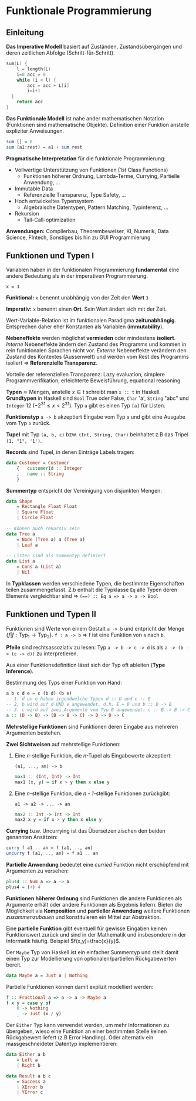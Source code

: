 # Funktionale Programmierung

## Einleitung

**Das Imperative Modell** basiert auf Zuständen, Zustandsübergängen und deren zeitlichen Abfolge (Schritt-für-Schritt).

```c
sum(L) {
	l = length(L)
	i=0 acc = 0
	while (i < l) {
		acc = acc + L[i]
		i=i+1
  }
	return acc
}
```

**Das Funktionale Modell** ist nahe ander mathematischen Notation (Funktionen sind mathematische Objekte). Definition einer Funktion anstelle expliziter Anweisungen.

```haskell
sum [] = 0
sum (a1:rest) = a1 + sum rest
```

**Pragmatische Interpretation** für die funktionale Programmierung:

- Vollwertige Unterstützung von Funktionen (1st Class Functions)
  - Funktionen höherer Ordnung, Lambda-Terme, Currying, Partielle Anwendung, ...
- Immutable Data
  - Referenzielle Transparenz, Type Safety, ...
- Hoch entwickeltes Typensystem
  - Algebraische Datentypen, Pattern Matching, Typinferenz, ...
- Rekursion
  - Tail-Call-optimization

**Anwendungen:** Compilerbau, Theorembeweiser, KI, Numerik, Data Science, FIntech, Sonstiges bis hin zu GUI Programmierung

## Funktionen und Typen I

Variablen haben in der funktionalen Programmierung **fundamental** eine andere Bedeutung als in der imperativen Programmierung.

`x = 3`

**Funktional:** `x` benennt unabhängig von der Zeit den **Wert** `3`

**Imperativ:** `x` benennt einen **Ort**. Sein Wert ändert sich mit der Zeit.

Wert-Variable-Relation ist im funktionalen Paradigma **zeitunabhängig**. Entsprechen daher eher Konstanten als Variablen (**immutability**).

**Nebeneffekte** werden möglichst **vermieden** oder mindestens **isoliert**. *Interne* Nebeneffekte ändern den Zustand des Programms und kommen in rein funktionalen Sprachen nicht vor. *Externe* Nebeneffekte verändern den Zustand des Kontextes (Aussenwelt) und werden vom Rest des Programms isoliert => **Referenzielle Transparenz**.

Vorteile der referenziellen Transparenz: Lazy evaluation, simplere Programmverifikation, erleichterte Beweisführung, equational reasoning.

**Typen** ≃ Mengen, anstelle $x \in t$ schreibt man `x :: t` in Haskell. **Grundtypen** in Haskell sind `Bool` True oder False, `Char` 'a', `String` "abc" und `Integer` 12 ($-2^{31} \leq x < 2^{31}$). Typ `a` gibt es einen Typ `[a]` für Listen.

**Funktionstyp** `a -> b` akzeptiert Eingabe vom Typ `a` und gibt eine Ausgabe vom Typ `b` zurück.

**Tupel** mit Typ `(a, b, c)` bzw. `(Int, String, Char)` beinhaltet z.B das Tripel `(1, "1", '1')`.

**Records** sind Tupel, in denen Einträge Labels tragen:

```haskell
data Customer = Customer
	{	customerId :: Integer
	,	name :: String
	}
```

**Summentyp** entspricht der Vereinigung von disjunkten Mengen:

```haskell
data Shape
	= Rectangle Float Float
	| Square Float
	| Circle Float
	
-- Können auch rekursiv sein
data Tree a
	= Node (Tree a) a (Tree a)
	| Leaf a
	
-- Listen sind als Summentyp definiert
data List a
	= Cons a (List a)
	| Nil
```

In **Typklassen** werden verschiedene Typen, die bestimmte Eigenschaften teilen zusammengefasst. Z.b enthält die Typklasse `Eq` alle Typen deren Elemente vergleichbar sind => `(==) :: Eq a => a -> a -> Bool`

## Funktionen und Typen II

Funktionen sind Werte von einem Gestalt `a -> b` und entpricht der Menge $\{f | f : \text{Typ}_1 \rightarrow \text{Typ}_2\}$. `f : a -> b` => f ist eine Funktion von `a` nach `b`.

**Pfeile** sind rechtsassoziativ zu lesen: Typ `a -> b -> c -> d` is als `a -> (b -> (c -> d))` zu interpretieren.

Aus einer Funktionsdefinition lässt sich der Typ oft ableiten (**Type Inference**).

Bestimmung des Typs einer Funktion von Hand:

```haskell
a b c d e = c (b d) (b e)
-- 1. d un e haben irgendwelche Typen d :: D und e :: E
-- 2. b wird auf d UND e angewendet, d.h. E = D und b :: D -> B
-- 3. c wird auf zwei Argumente vom Typ B angewendet: c :: B -> B -> C
a :: (D -> B) -> (B -> B -> C) -> D -> D -> C
```

**Mehrstellige Funktionen** sind Funktionen deren Eingabe aus mehreren Argumenten bestehen.

**Zwei Sichtweisen** auf mehrstellige Funktionen:

1. Eine *n*-stellige Funktion, die *n*-Tupel als Eingabewerte akzeptiert:

   `(a1, ..., an) -> b`

   ```haskell
   max1 :: (Int, Int) -> Int
   max1 (x, y) = if x > y then x else y
   ```

2. Eine *n*-stellige Funktion, die *n - 1*-stellige Funktionen zurückgibt:

   `a1 -> a2 -> ... -> an`

   ```haskell
   max2 :: Int -> Int -> Int
   max2 x y = if x > y then x else y
   ```

**Currying** bzw. Uncurrying ist das Übersetzen zischen den beiden genannten Ansätzen:

```haskell
curry f a1 .. an = f (a1, .., an)
uncurry f (a1, .., an) = f a1 .. an
```

**Partielle Anwendung** bedeutet eine *curried* Funktion nicht erschöpfend mit Argumenten zu versehen:

```haskell
plus4 :: Num a => a -> a
plus4 = (+) 4
```

**Funktionen höherer Ordnung** sind Funktionen die andere Funktionen als Argumente erhält oder andere Funktionen als Ergebnis liefern. Bieten die Möglichkeit via **Komposition** und **partieller Anwendung** weitere Funktionen *zusammenzubauen* und konstituieren ein Mittel zur Abstraktion.

Eine **partielle Funktion** gibt eventuell für gewisse Eingaben keinen Funktionswert zurück und sind in der Mathematik und insbesondere in der Informatik häufig. Beispiel $f(x,y)=\frac{x}{y}$.

Der `Maybe` Typ von Haskell ist ein einfacher Summentyp und stellt damit einen Typ zur Modellierung von optionalen/partiellen Rückgabewerten bereit.

```haskell
data Maybe a = Just a | Nothing
```

Partielle Funktionen können damit explizit modelliert werden:

```haskell
f :: Fractional a => a -> a -> Maybe a
f x y = case y of
	0 -> Nothing
	_ -> Just (x / y)
```

Der `Either` Typ kann verwendet werden, um mehr Informationen zu übergeben, wieso eine Funktion an einer bestimmten Stelle keinen Rückgabewert liefert (z.B Error Handling). Oder alternativ ein massgeschneideter Datentyp implementieren:

```haskell
data Either a b
	= Left a
	| Right b

data Result a b c
	= Success a
	| XError b
	| YError c
```

